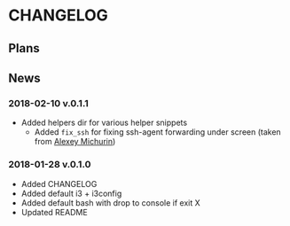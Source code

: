 # CHANGELOG
## Plans
## News
### 2018-02-10 v.0.1.1
- Added helpers dir for various helper snippets
    - Added `fix_ssh` for fixing ssh-agent forwarding under screen (taken from [Alexey Michurin](https://github.com/michurin))
### 2018-01-28 v.0.1.0
- Added CHANGELOG
- Added default i3 + i3config
- Added default bash with drop to console if exit X
- Updated README

